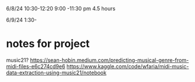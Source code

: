 6/8/24
10:30-12:20
9:00 -11:30 pm
4.5 hours

6/9/24
1:30-

# notes for project
music21?
https://sean-hobin.medium.com/predicting-musical-genre-from-midi-files-e6c274cd9e6
https://www.kaggle.com/code/wfaria/midi-music-data-extraction-using-music21/notebook

